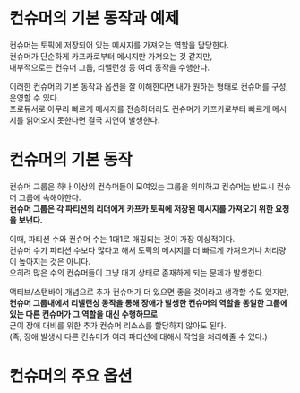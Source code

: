 # 컨슈머의 기본 동작과 예제 
 
컨슈머는 토픽에 저장되어 있는 메시지를 가져오는 역할을 담당한다.       
컨슈머가 단순하게 카프카로부터 메시지만 가져오는 것 같지만,         
내부적으로는 컨슈머 그룹, 리밸런싱 등 여러 동작을 수행한다.      
      
이러한 컨슈머의 기본 동작과 옵션을 잘 이해한다면 내가 원하는 형태로 컨슈머를 구성, 운영할 수 있다.        
프로듀서로 아무리 빠르게 메시지를 전송하더라도 컨슈머가 카프카로부터 빠르게 메시지를 읽어오지 못한다면 결국 지연이 발생한다.       

# 컨슈머의 기본 동작   
컨슈머 그룹은 하나 이상의 컨슈머들이 모여있는 그룹을 의미하고 컨슈머는 반드시 컨슈머 그룹에 속해야한다.         
**컨슈머 그룹은 각 파티션의 리더에게 카프카 토픽에 저장된 메시지를 가져오기 위한 요청을 보낸다.**       
     
이때, 파티션 수와 컨슈머 수는 1대1로 매핑되는 것이 가장 이상적이다.    
컨슈머 수가 파티션 수보다 많다고 해서 토픽의 메시지를 더 빠르게 가져오거나 처리량이 높아지는 것은 아니다.        
오히려 많은 수의 컨슈머들이 그냥 대기 상태로 존재하게 되는 문제가 발생한다.    
      
액티브/스탠바이 개념으로 추가 컨슈머가 더 있으면 좋을 것이라고 생각할 수도 있지만,    
**컨슈머 그룹내에서 리밸런싱 동작을 통해 장애가 발생한 컨슈머의 역할을 동일한 그룹에 있는 다른 컨슈머가 그 역할을 대신 수행하므로**         
굳이 장애 대비를 위한 추가 컨슈머 리소스를 할당하지 않아도 된다.          
(즉, 장애 발생시 다른 컨슈머가 여러 파티션에 대해서 작업을 처리해줄 수 있다.)   

# 컨슈머의 주요 옵션  









